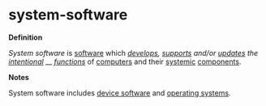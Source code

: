 # system-software

**Definition**

_System software_ is [software](https://github.com/gcassel/Modular-Organization-Terminology/blob/master/terms/software.md) which [_develops_](https://github.com/gcassel/Modular-Organization-Terminology/blob/master/terms/develop.md)_,_ [_supports_](https://github.com/gcassel/Modular-Organization-Terminology/blob/master/terms/support.md) _and/or_ [_updates_](https://github.com/gcassel/Modular-Organization-Terminology/blob/master/terms/update.md) _the_ [_intentional_](https://github.com/gcassel/Modular-Organization-Terminology/blob/master/terms/intend.md) __ [_functions_](https://github.com/gcassel/Modular-Organization-Terminology/blob/master/terms/function.md) of [computers](https://github.com/gcassel/Modular-Organization-Terminology/blob/master/terms/computer.md) and their [systemic](https://github.com/gcassel/Modular-Organization-Terminology/blob/master/terms/system.md) [components](https://github.com/gcassel/Modular-Organization-Terminology/blob/master/terms/component.md).

**Notes**

System software includes [device software](https://github.com/gcassel/Modular-Organization-Terminology/blob/master/terms/device-software.md) and [operating systems](https://github.com/gcassel/Modular-Organization-Terminology/blob/master/terms/operating-system.md).
